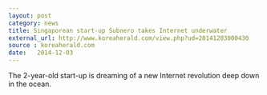 ```yaml
---
layout: post
category: news
title: Singaporean start-up Subnero takes Internet underwater
external_url: http://www.koreaherald.com/view.php?ud=20141203000430
source : koreaherald.com
date:   2014-12-03
---
```


The 2-year-old start-up is dreaming of a new Internet revolution deep down in the ocean.